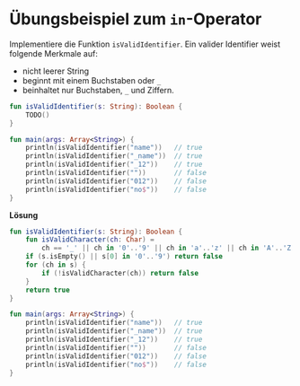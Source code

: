 # Übungsbeispiel zum ```in```-Operator
Implementiere die Funktion ```isValidIdentifier```. Ein valider Identifier weist folgende Merkmale auf:
- nicht leerer String
- beginnt mit einem Buchstaben oder ```_```
- beinhaltet nur Buchstaben, ```_``` und Ziffern.

```kotlin
fun isValidIdentifier(s: String): Boolean {
    TODO()
}

fun main(args: Array<String>) {
    println(isValidIdentifier("name"))   // true
    println(isValidIdentifier("_name"))  // true
    println(isValidIdentifier("_12"))    // true
    println(isValidIdentifier(""))       // false
    println(isValidIdentifier("012"))    // false
    println(isValidIdentifier("no$"))    // false
}
```

**Lösung**

```kotlin
fun isValidIdentifier(s: String): Boolean {
    fun isValidCharacter(ch: Char) =
        ch == '_' || ch in '0'..'9' || ch in 'a'..'z' || ch in 'A'..'Z'
    if (s.isEmpty() || s[0] in '0'..'9') return false
    for (ch in s) {
        if (!isValidCharacter(ch)) return false
    }
    return true
}

fun main(args: Array<String>) {
    println(isValidIdentifier("name"))   // true
    println(isValidIdentifier("_name"))  // true
    println(isValidIdentifier("_12"))    // true
    println(isValidIdentifier(""))       // false
    println(isValidIdentifier("012"))    // false
    println(isValidIdentifier("no$"))    // false
}
```
